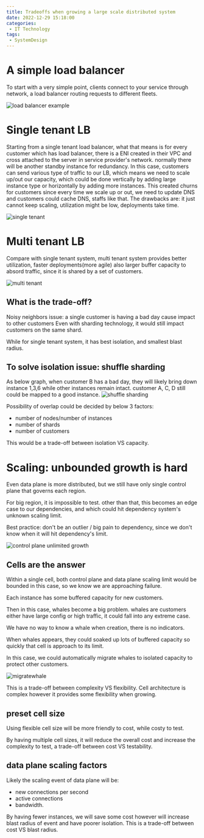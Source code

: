 ```yaml
---
title: Tradeoffs when growing a large scale distributed system
date: 2022-12-29 15:18:00
categories:
 - IT Technology
tags:
 - SystemDesign
---
```


# A simple load balancer
To start with a very simple point, clients connect to your service through network, a load balancer routing requests to different fleets.

<!-- more -->

![load balancer example](loadbalancerexample.png)

# Single tenant LB
Starting from a single tenant load balancer, what that means is for every customer which has load balancer, there is a ENI created in their VPC and cross attached to the server in service provider's network. normally there will be another standby instance for redundancy.
In this case, customers can send various type of traffic to our LB, which means we need to scale up/out our capacity, which could be done vertically by adding large instance type or horizontally by adding more instances. 
This created churns for customers since every time we scale up or out, we need to update DNS and customers could cache DNS, staffs like that.
The drawbacks are: it just cannot keep scaling, utilization might be low, deployments take time.

![single tenant](singletenant.png)

# Multi tenant LB
Compare with single tenant system, multi tenant system provides better utilization, faster deployments(more agile) also larger buffer capacity to absord traffic, since it is shared by a set of customers. 

![multi tenant](multitenant.png)

## What is the trade-off? 
Noisy neighbors issue: a single customer is having a bad day cause impact to other customers 
Even with sharding technology, it would still impact customers on the same shard. 

While for single tenant system, it has best isolation, and smallest blast radius.

## To solve isolation issue: shuffle sharding
As below graph, when customer B has a bad day, they will likely bring down instance 1,3,6 while other instances remain intact. customer A, C, D still could be mapped to a good instance.
![shuffle sharding](shufflesharding.png)

Possibility of overlap could be decided by below 3 factors:
- number of nodes/number of instances
- number of shards
- number of customers

This would be a trade-off between isolation VS capacity.

# Scaling: unbounded growth is hard
Even data plane is more distributed, but we still have only single control plane that governs each region. 

For big region, it is impossible to test. other than that, this becomes an edge case to our dependencies, and which could hit dependency system's unknown scaling limit. 

Best practice: don't be an outlier / big pain to dependency, since we don't know when it will hit dependency's limit.

![control plane unlimited growth](cpunlimitedgrowth.png)

## Cells are the answer
Within a single cell, both control plane and data plane scaling limit would be bounded in this case, so we know we are approaching failure.

Each instance has some buffered capacity for new customers.

Then in this case, whales become a big problem. whales are customers either have large config or high traffic, it could fall into any extreme case. 

We have no way to know a whale when creation, there is no indicators.

When whales appears, they could soaked up lots of buffered capacity so quickly that cell is approach to its limit.

In this case, we could automatically migrate whales to isolated capacity to protect other customers.

![migratewhale](migratewhale.png)

This is a trade-off between complexity VS flexibility.
Cell architecture is complex however it provides some flexibility when growing. 

## preset cell size
Using flexible cell size will be more friendly to cost, while costy to test. 

By having multiple cell sizes, it will reduce the overall cost and increase the complexity to test, a trade-off between cost VS testability.

## data plane scaling factors
Likely the scaling event of data plane will be: 
- new connections per second
- active connections
- bandwidth.

By having fewer instances, we will save some cost however will increase blast radius of event and have poorer isolation.
This is a trade-off between cost VS blast radius.

